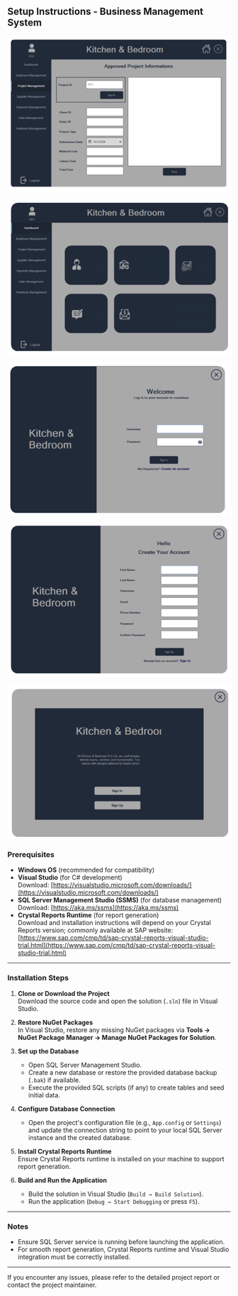 ##  Setup Instructions - Business Management System

![Business Management Screenshot](https://raw.githubusercontent.com/AmjadAzward/Business-Management-System/main/Extra/Images/Screenshot%202024-11-13%20182306.png)

![Business Management Screenshot](https://raw.githubusercontent.com/AmjadAzward/Business-Management-System/main/Extra/Images/Screenshot%202024-11-13%20185157.png)

![Business Management Screenshot](https://raw.githubusercontent.com/AmjadAzward/Business-Management-System/main/Extra/Images/Screenshot%202024-11-13%20191410.png)

![Business Management Screenshot](https://raw.githubusercontent.com/AmjadAzward/Business-Management-System/main/Extra/Images/Screenshot%202024-11-13%20191425.png)

![Business Management Screenshot](https://raw.githubusercontent.com/AmjadAzward/Business-Management-System/main/Extra/Images/Screenshot%202024-12-09%20165558.png)



### Prerequisites

- **Windows OS** (recommended for compatibility)
- **Visual Studio** (for C# development)  
  Download: [https://visualstudio.microsoft.com/downloads/](https://visualstudio.microsoft.com/downloads/)
- **SQL Server Management Studio (SSMS)** (for database management)  
  Download: [https://aka.ms/ssms](https://aka.ms/ssms)
- **Crystal Reports Runtime** (for report generation)  
  Download and installation instructions will depend on your Crystal Reports version; commonly available at SAP website:  
  [https://www.sap.com/cmp/td/sap-crystal-reports-visual-studio-trial.html](https://www.sap.com/cmp/td/sap-crystal-reports-visual-studio-trial.html)

---

### Installation Steps

1. **Clone or Download the Project**  
   Download the source code and open the solution (`.sln`) file in Visual Studio.

2. **Restore NuGet Packages**  
   In Visual Studio, restore any missing NuGet packages via **Tools → NuGet Package Manager → Manage NuGet Packages for Solution**.

3. **Set up the Database**  
   - Open SQL Server Management Studio.  
   - Create a new database or restore the provided database backup (`.bak`) if available.  
   - Execute the provided SQL scripts (if any) to create tables and seed initial data.

4. **Configure Database Connection**  
   - Open the project's configuration file (e.g., `App.config` or `Settings`) and update the connection string to point to your local SQL Server instance and the created database.

5. **Install Crystal Reports Runtime**  
   Ensure Crystal Reports runtime is installed on your machine to support report generation.

6. **Build and Run the Application**  
   - Build the solution in Visual Studio (`Build → Build Solution`).  
   - Run the application (`Debug → Start Debugging` or press `F5`).

---

### Notes

- Ensure SQL Server service is running before launching the application.  
- For smooth report generation, Crystal Reports runtime and Visual Studio integration must be correctly installed.

---

If you encounter any issues, please refer to the detailed project report or contact the project maintainer.

